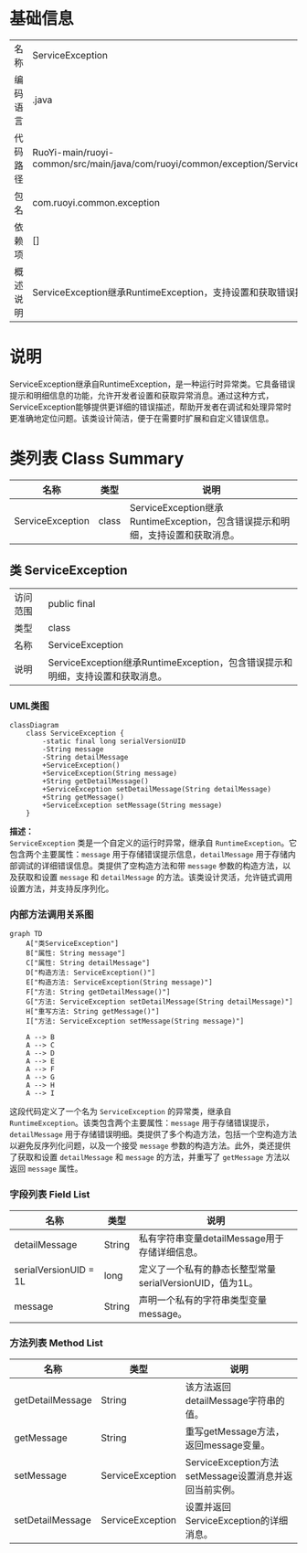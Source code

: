 # 基础信息

|      |      |
|------|------|
| 名称 | ServiceException |
| 编码语言 | .java |
| 代码路径 | RuoYi-main/ruoyi-common/src/main/java/com/ruoyi/common/exception/ServiceException.java |
| 包名 | com.ruoyi.common.exception |
| 依赖项 | [] |
| 概述说明 | ServiceException继承RuntimeException，支持设置和获取错误提示及明细。 |

# 说明

ServiceException继承自RuntimeException，是一种运行时异常类。它具备错误提示和明细信息的功能，允许开发者设置和获取异常消息。通过这种方式，ServiceException能够提供更详细的错误描述，帮助开发者在调试和处理异常时更准确地定位问题。该类设计简洁，便于在需要时扩展和自定义错误信息。

# 类列表 Class Summary

| 名称   | 类型  | 说明 |
|-------|------|-------------|
| ServiceException | class | ServiceException继承RuntimeException，包含错误提示和明细，支持设置和获取消息。 |



## 类 ServiceException

|      |      |
|------|------|
| 访问范围 | public final |
| 类型 | class |
| 名称 | ServiceException |
| 说明 | ServiceException继承RuntimeException，包含错误提示和明细，支持设置和获取消息。 |


### UML类图

```mermaid
classDiagram
    class ServiceException {
        -static final long serialVersionUID
        -String message
        -String detailMessage
        +ServiceException()
        +ServiceException(String message)
        +String getDetailMessage()
        +ServiceException setDetailMessage(String detailMessage)
        +String getMessage()
        +ServiceException setMessage(String message)
    }
```

**描述：**  
`ServiceException` 类是一个自定义的运行时异常，继承自 `RuntimeException`。它包含两个主要属性：`message` 用于存储错误提示信息，`detailMessage` 用于存储内部调试的详细错误信息。类提供了空构造方法和带 `message` 参数的构造方法，以及获取和设置 `message` 和 `detailMessage` 的方法。该类设计灵活，允许链式调用设置方法，并支持反序列化。


### 内部方法调用关系图

```mermaid
graph TD
    A["类ServiceException"]
    B["属性: String message"]
    C["属性: String detailMessage"]
    D["构造方法: ServiceException()"]
    E["构造方法: ServiceException(String message)"]
    F["方法: String getDetailMessage()"]
    G["方法: ServiceException setDetailMessage(String detailMessage)"]
    H["重写方法: String getMessage()"]
    I["方法: ServiceException setMessage(String message)"]

    A --> B
    A --> C
    A --> D
    A --> E
    A --> F
    A --> G
    A --> H
    A --> I
```

这段代码定义了一个名为 `ServiceException` 的异常类，继承自 `RuntimeException`。该类包含两个主要属性：`message` 用于存储错误提示，`detailMessage` 用于存储错误明细。类提供了多个构造方法，包括一个空构造方法以避免反序列化问题，以及一个接受 `message` 参数的构造方法。此外，类还提供了获取和设置 `detailMessage` 和 `message` 的方法，并重写了 `getMessage` 方法以返回 `message` 属性。

### 字段列表 Field List

| 名称  | 类型  | 说明 |
|-------|-------|------|
| detailMessage | String | 私有字符串变量detailMessage用于存储详细信息。 |
| serialVersionUID = 1L | long | 定义了一个私有的静态长整型常量serialVersionUID，值为1L。 |
| message | String | 声明一个私有的字符串类型变量message。 |

### 方法列表 Method List

| 名称  | 类型  | 说明 |
|-------|-------|------|
| getDetailMessage | String | 该方法返回detailMessage字符串的值。 |
| getMessage | String | 重写getMessage方法，返回message变量。 |
| setMessage | ServiceException | ServiceException方法setMessage设置消息并返回当前实例。 |
| setDetailMessage | ServiceException | 设置并返回ServiceException的详细消息。 |




